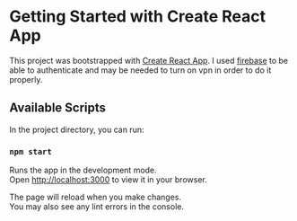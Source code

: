 # Getting Started with Create React App

This project was bootstrapped with [Create React App](https://github.com/facebook/create-react-app). I used [firebase](https://firebase.google.com) to be able to authenticate and may be needed to turn on vpn in order to do it properly.

## Available Scripts

In the project directory, you can run:

### `npm start`

Runs the app in the development mode.\
Open [http://localhost:3000](http://localhost:3000) to view it in your browser.

The page will reload when you make changes.\
You may also see any lint errors in the console.

